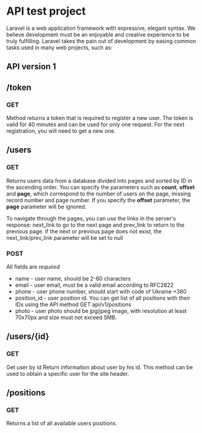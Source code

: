 # API test project

Laravel is a web application framework with expressive, elegant syntax. We believe development must be an enjoyable and creative experience to be truly fulfilling. Laravel takes the pain out of development by easing common tasks used in many web projects, such as:

## API version 1

## /token 
### GET
Method returns a token that is required to register a new user. The token is valid for 40 minutes and can be used for only one request. For the next registration, you will need to get a new one.

## /users 
### GET
Returns users data from a database divided into pages and sorted by ID in the ascending order. You can specify the parameters such as **count**, **offset** and **page**, which correspond to the number of users on the page, missing record number and page number. If you specify the **offset** parameter, the **page** parameter will be ignored.

To navigate through the pages, you can use the links in the server's response: next_link to go to the next page and prev_link to return to the previous page. If the next or previous page does not exist, the next_link/prev_link parameter will be set to null
### POST
All fields are *required*
- name - user name, should be 2-60 characters
- email - user email, must be a valid email according to RFC2822
- phone - user phone number, should start with code of Ukraine +380
- position_id - user position id. You can get list of all positions with their IDs using the API method GET api/v1/positions
- photo - user photo should be jpg/jpeg image, with resolution at least 70x70px and size must not exceed 5MB.
## /users/{id}
### GET
Get user by id Return information about user by his id. This method can be used to obtain a specific user for the site header.
## /positions 
### GET
Returns a list of all available users positions.
